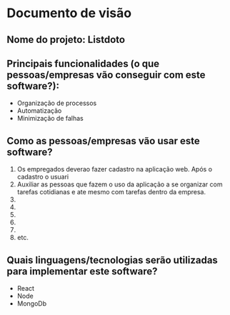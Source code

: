 # Documento de visão

## Nome do projeto: Listdoto

## Principais funcionalidades (o que pessoas/empresas vão conseguir com este software?):

* Organização de processos
* Automatização
* Minimização de falhas

## Como as pessoas/empresas vão usar este software?

1. Os empregados deverao fazer cadastro na aplicação web. Após o cadastro o usuari
1. Auxiliar as pessoas que fazem o uso da aplicação a se organizar com tarefas cotidianas e ate mesmo com tarefas dentro da empresa. 
1. 
1. 
1. 
1. 
1. 
1. etc.

## Quais linguagens/tecnologias serão utilizadas para implementar este software?

* React
* Node
* MongoDb
